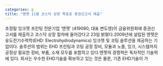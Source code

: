 ```yaml
---
categories: g
title: "엔젯 11월 코스닥 상장 목표로 증권신고서 제출"
---
```

초정밀 잉크젯 프린팅 전문기업 ‘엔젯’ (419080, 대표 변도영)이 금융위원회에 증권신고서를 제출하고 코스닥 상장 절차에 들어갔다고 23일 밝혔다.2009년에 설립된 엔젯은 유도전기수력학(EHD: Electrohydrodynamics) 잉크젯 및 코팅 솔루션을 제공하는 기업이다. 솔루션의 범위는 EHD 프린팅과 코팅 공정 장비, 모듈과 노즐, 잉크, 시스템까지 공정상 필요한 장비, 부품, 소재 모두를 포함하고 있다.엔젯의 경쟁력은 독자적인 기술력에 있다. 회사는 우수한 EHD기술을 확보하고 있는 것은 물론, 기존 EHD기술이 가